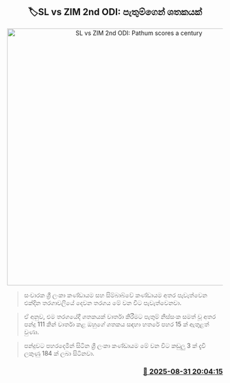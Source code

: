 <p align='center'><b><h2 align='center' title='SL vs ZIM 2nd ODI: Pathum scores a century'>🏷SL vs ZIM 2nd ODI: පැතුම්ගෙන් ශතකයක්</h2></b></p>
<p align='center'><img src='https://helakuru.sgp1.cdn.digitaloceanspaces.com/esana/images/lib/pathum-nissanka-50-new.jpg' width='600' alt='SL vs ZIM 2nd ODI: Pathum scores a century'></p>

> සංචාරක ශ්‍රී ලංකා කණ්ඩායම සහ සිම්බාබ්වේ කණ්ඩායම අතර පැවැත්වෙන එක්දින තරගාවලියේ දෙවන තරගය මේ වන විට පැවැත්වෙනවා.

> ඒ අනුව, එම තරගයේදී ශතකයක් වාර්තා කිරීමට පැතුම් නිස්සංක සමත් වූ අතර පන්දු 111 කින් වාර්තා කළ ඔහුගේ ශතකය සඳහා හතරේ පහර 15 ක් ඇතුළත් වුණා.

> පන්දුවට පහරදෙමින් සිටින ශ්‍රී ලංකා කණ්ඩායම මේ වන විට කඩුලු 3 ක් දැවී ලකුණු 184 ක් ලබා සිටිනවා.



<h3 align='right'><a href='https://www.helakuru.lk/esana/p/113226/'>📅 2025-08-31 20:04:15</a></h3>
